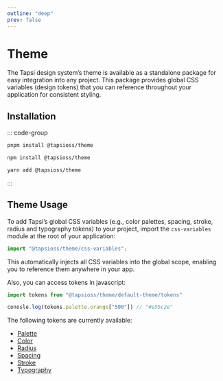 ```yaml
---
outline: "deep"
prev: false
---
```


# Theme

The Tapsi design system’s theme is available as a standalone package for easy integration into any project. This package provides global CSS variables (design tokens) that you can reference throughout your application for consistent styling.

## Installation

::: code-group

```bash [pnpm]
pnpm install @tapsioss/theme
```

```bash [npm]
npm install @tapsioss/theme
```

```bash [yarn]
yarn add @tapsioss/theme
```
:::

## Theme Usage

To add Tapsi’s global CSS variables (e.g., color palettes, spacing, stroke, radius and typography tokens) to your project, import the `css-variables` module at the root of your application:

```ts
import "@tapsioss/theme/css-variables";
```

This automatically injects all CSS variables into the global scope, enabling you to reference them anywhere in your app.


Also, you can access tokens in javascript:

```ts
import tokens from "@tapsioss/theme/default-theme/tokens"

conosle.log(tokens.palette.orange["500"]) // "#e55c2e"
```

The following tokens are currently available:

- [Palette](/theme/palette)
- [Color](/theme/color)
- [Radius](/theme/radius)
- [Spacing](/theme/spacing)
- [Stroke](/theme/stroke)
- [Typography](/theme/typography)
